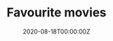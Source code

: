 ---
date: "2020-08-18T00:00:00Z"
external_link: https://agailloty.rbind.io/en/movie
image:
  caption: screenshot
  focal_point: Smart
summary: Une application JavaScript permettant à l'utilisateur de lister ses fils préférés. L'application est une bonne illustration de la manipulation du DOM.
tags: 
- webdev
- JavaScript
title: Favourite movies 
---